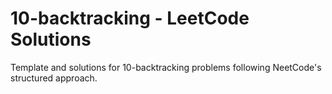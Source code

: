 # 10-backtracking - LeetCode Solutions
Template and solutions for 10-backtracking problems following NeetCode's structured approach.
